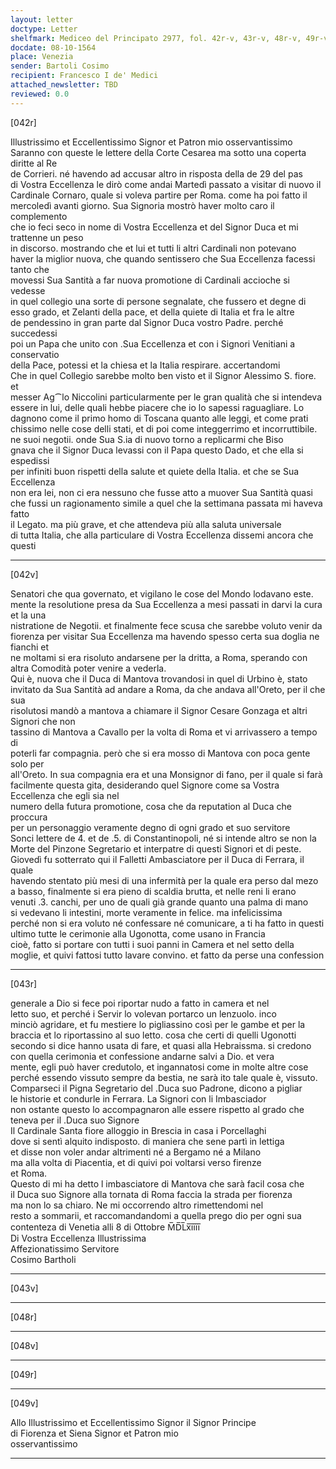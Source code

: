 ```yaml
---
layout: letter
doctype: Letter
shelfmark: Mediceo del Principato 2977, fol. 42r-v, 43r-v, 48r-v, 49r-v
docdate: 08-10-1564
place: Venezia
sender: Bartoli Cosimo
recipient: Francesco I de' Medici
attached_newsletter: TBD
reviewed: 0.0
---
```


[042r]  
  
  
Illustrissimo et Eccellentissimo Signor et Patron mio osservantissimo  
Saranno con queste le lettere della Corte Cesarea ma sotto una coperta diritte al Re  
de Corrieri. né havendo ad accusar altro in risposta della de 29 del pas  
di Vostra Eccellenza le dirò come andai Martedì passato a visitar di nuovo il  
Cardinale Cornaro, quale si voleva partire per Roma. come ha poi fatto il  
mercoledì avanti giorno. Sua Signoria mostrò haver molto caro il complemento  
che io feci seco in nome di Vostra Eccellenza et del Signor Duca et mi trattenne un peso  
in discorso. mostrando che et lui et tutti li altri Cardinali non potevano  
haver la miglior nuova, che quando sentissero che Sua Eccellenza facessi tanto che  
movessi Sua Santità a far nuova promotione di Cardinali accioche si vedesse  
in quel collegio una sorte di persone segnalate, che fussero et degne di  
esso grado, et Zelanti della pace, et della quiete di Italia et fra le altre  
de pendessino in gran parte dal Signor Duca vostro Padre. perché succedessi  
poi un Papa che unito con .Sua Eccellenza et con i Signori Venitiani a conservatio  
della Pace, potessi et la chiesa et la Italia respirare. accertandomi  
Che in quel Collegio sarebbe molto ben visto et il Signor Alessimo S. fiore. et  
messer Ag⁀lo Niccolini particularmente per le gran qualità che si intendeva  
essere in lui, delle quali hebbe piacere che io lo sapessi raguagliare. Lo  
dagnono come il primo homo di Toscana quanto alle leggi, et come prati  
chissimo nelle cose delli stati, et di poi come integgerrimo et incorruttibile.  
ne suoi negotii. onde Sua S.ia di nuovo torno a replicarmi che Biso  
gnava che il Signor Duca levassi con il Papa questo Dado, et che ella si espedissi  
per infiniti buon rispetti della salute et quiete della Italia. et che se Sua Eccellenza  
non era lei, non ci era nessuno che fusse atto a muover Sua Santità quasi  
che fussi un ragionamento simile a quel che la settimana passata mi haveva fatto  
il Legato. ma più grave, et che attendeva più alla saluta universale  
di tutta Italia, che alla particulare di Vostra Eccellenza dissemi ancora che questi  
  
---  

[042v]  
  
  
Senatori che qua governato, et vigilano le cose del Mondo lodavano este.  
mente la resolutione presa da Sua Eccellenza a mesi passati in darvi la cura et la una  
nistratione de Negotii. et finalmente fece scusa che sarebbe voluto venir da  
fiorenza per visitar Sua Eccellenza ma havendo spesso certa sua doglia ne fianchi et  
ne moltami si era risoluto andarsene per la dritta, a Roma, sperando con  
altra Comodità poter venire a vederla.  
Qui è, nuova che il Duca di Mantova trovandosi in quel di Urbino è, stato  
invitato da Sua Santità ad andare a Roma, da che andava all'Oreto, per il che sua  
risolutosi mandò a mantova a chiamare il Signor Cesare Gonzaga et altri Signori che non  
tassino di Mantova a Cavallo per la volta di Roma et vi arrivassero a tempo di  
poterli far compagnia. però che si era mosso di Mantova con poca gente solo per  
all'Oreto. In sua compagnia era et una Monsignor di fano, per il quale si farà  
facilmente questa gita, desiderando quel Signore come sa Vostra Eccellenza che egli sia nel  
numero della futura promotione, cosa che da reputation al Duca che proccura  
per un personaggio veramente degno di ogni grado et suo servitore  
Sonci lettere de 4. et de .5. di Constantinopoli, né si intende altro se non la  
Morte del Pinzone Segretario et interpatre di questi Signori et di peste.  
Giovedì fu sotterrato qui il Falletti Ambasciatore per il Duca di Ferrara, il quale  
havendo stentato più mesi di una infermità per la quale era perso dal mezo  
a basso, finalmente si era pieno di scaldia brutta, et nelle reni li erano  
venuti .3. canchi, per uno de quali già grande quanto una palma di mano  
si vedevano li intestini, morte veramente in felice. ma infelicissima  
perché non si era voluto né confessare né comunicare, a ti ha fatto in questi  
ultimo tutte le cerimonie alla Ugonotta, come usano in Francia  
cioè, fatto si portare con tutti i suoi panni in Camera et nel setto della  
moglie, et quivi fattosi tutto lavare convino. et fatto da perse una confession  
  
---  

[043r]  
  
  
generale a Dio si fece poi riportar nudo a fatto in camera et nel  
letto suo, et perché i Servir lo volevan portarco un lenzuolo. inco  
minciò agridare, et fu mestiere lo pigliassino così per le gambe et per la  
braccia et lo riportassino al suo letto. cosa che certi di quelli Ugonotti  
secondo si dice hanno usata di fare, et quasi alla Hebraissma. si credono  
con quella cerimonia et confessione andarne salvi a Dio. et vera  
mente, egli può haver credutolo, et ingannatosi come in molte altre cose  
perché essendo vissuto sempre da bestia, ne sarà ito tale quale è, vissuto.  
Comparseci il Pigna Segretario del .Duca suo Padrone, dicono a pigliar  
le historie et condurle in Ferrara. La Signori con li Imbasciador  
non ostante questo lo accompagnaron alle essere rispetto al grado che  
teneva per il .Duca suo Signore  
Il Cardinale Santa fiore alloggio in Brescia in casa i Porcellaghi  
dove si sentì alquito indisposto. di maniera che sene partì in lettiga  
et disse non voler andar altrimenti né a Bergamo né a Milano  
ma alla volta di Piacentia, et di quivi poi voltarsi verso firenze  
et Roma.  
Questo di mi ha detto l imbasciatore di Mantova che sarà facil cosa che  
il Duca suo Signore alla tornata di Roma faccia la strada per fiorenza  
ma non lo sa chiaro. Ne mi occorrendo altro rimettendomi nel  
resto a sommarii, et raccomandandomi a quella prego dio per ogni sua  
contenteza di Venetia alli 8 di Ottobre M̅D̅L̅x̅i̅i̅i̅i̅  
Di Vostra Eccellenza Illustrissima  
Affezionatissimo Servitore  
Cosimo Bartholi  
  
---  

[043v]  
  
  
  
---  

[048r]  
  
  
  
---  

[048v]  
  
  
  
---  

[049r]  
  
  
  
---  

[049v]  
  
  
Allo Illustrissimo et Eccellentissimo Signor il Signor Principe  
di Fiorenza et Siena Signor et Patron mio  
osservantissimo  
  
---  

